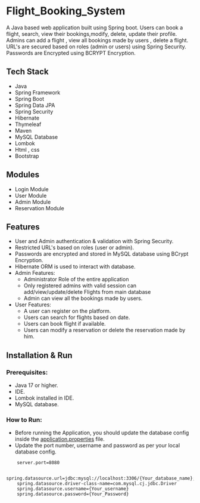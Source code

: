 # Flight_Booking_System
A Java based web application built using Spring boot. Users can book a flight, search, view their bookings,modify, delete, update their profile. Admins can add a flight , view all bookings made by users , delete a flight. URL's are secured based on roles (admin or users) using Spring Security. Passwords are Encrypted using BCRYPT Encryption.

## Tech Stack

* Java
* Spring Framework
* Spring Boot
* Spring Data JPA
* Spring Security
* Hibernate
* Thymeleaf
* Maven
* MySQL Database
* Lombok
* Html , css
* Bootstrap

## Modules

* Login Module
* User Module
* Admin Module
* Reservation Module

## Features

* User and Admin authentication & validation with Spring Security.
* Restricted URL's based on roles (user or admin).
* Passwords are encrypted and stored in MySQL database using BCrypt Encryption.
* Hibernate ORM is used to interact with database.
* Admin Features:
    * Administrator Role of the entire application
    * Only registered admins with valid session can add/view/update/delete Flights from main database
    * Admin can view all the bookings made by users.
* User Features:
    * A user can register on the platform.
    * Users can search for flights based on date.
    * Users can book flight if available.
    * Users can modify a reservation or delete the reservation made by him.    


## Installation & Run
### Prerequisites:
* Java 17 or higher.
* IDE.
* Lombok installed in IDE.
* MySQL database.

### How to Run:

* Before running the Application, you should update the database config inside the [application.properties](https://github.com/Pramod082002/Flight_Booking_System/src/main/resources/application.properties) file. 
* Update the port number, username and password as per your local database config.

```
    server.port=8080

    spring.datasource.url=jdbc:mysql://localhost:3306/{Your_database_name};
    spring.datasource.driver-class-name=com.mysql.cj.jdbc.Driver
    spring.datasource.username={Your_username}
    spring.datasource.password={Your_Password}

```





